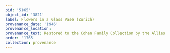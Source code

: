 ```yaml
---
pid: '5165'
object_id: '3821'
label: Flowers in a Glass Vase (Zurich)
provenance_date: '1946'
provenance_location:
provenance_text: Restored to the Cohen Family Collection by the Allies
order: '1765'
collection: provenance
---
```

